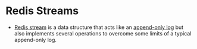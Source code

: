 # Redis Streams
- [Redis stream](https://redis.io/docs/data-types/streams/) is a data structure that acts like an [append-only log](../../5_DatabaseInternals/AppendOnlyProperty.md) but also implements several operations to overcome some limits of a typical append-only log.